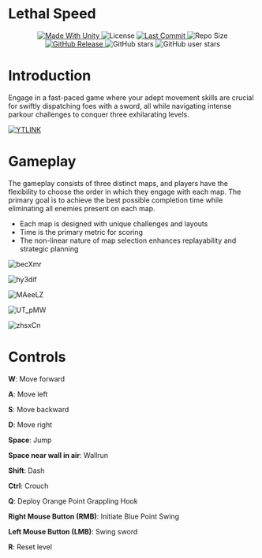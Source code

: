 <p align="center"><h1>Lethal Speed</h1></p>
<p align="center">

  <a>
    <a href="https://unity.com/">
    <img alt="Made With Unity" src="https://img.shields.io/badge/made%20with-Unity-57b9d3.svg?logo=Unity">
    </a>
  <a>
  <img alt="License" src="https://img.shields.io/github/license/szejkerek/LethalSpeed?logo=github">
  </a>
  <a>
    <a href="https://github.com/szejkerek/LethalSpeed/commits/main/">
    <img alt="Last Commit" src="https://img.shields.io/github/last-commit/szejkerek/LethalSpeed?logo=Mapbox&color=orange">
  </a>
  <a>
    <img alt="Repo Size" src="https://img.shields.io/github/repo-size/szejkerek/LethalSpeed?logo=VirtualBox">
  </a>
  <a href="https://github.com/szejkerek/LethalSpeed/releases">
    <img alt="GitHub Release" src="https://img.shields.io/github/v/release/szejkerek/LethalSpeed">
  </a>
  <a>
    <img alt="GitHub stars" src="https://img.shields.io/github/stars/szejkerek/LethalSpeed?branch=main&label=Stars&logo=GitHub&logoColor=ffffff&labelColor=282828&color=informational&style=flat">
  </a>
  <a>
    <img alt="GitHub user stars" src="https://img.shields.io/github/stars/szejkerek?affiliations=OWNER&branch=main&label=User%20Stars&logo=GitHub&logoColor=ffffff&labelColor=282828&color=informational&style=flat">
  </a>
</p>
    
# Introduction

Engage in a fast-paced game where your adept movement skills are crucial for swiftly dispatching foes with a sword, all while navigating intense parkour challenges to conquer three exhilarating levels.
    
[![YTLINK](https://github.com/szejkerek/LethalSpeed/assets/69083596/316fd34e-d6bb-458c-a354-4869b8479c0e)](https://youtu.be/0ZiTxyrfNDY?si=UzJZH7nFuwDes1x3)    

# Gameplay
The gameplay consists of three distinct maps, and players have the flexibility to choose the order in which they engage with each map. The primary goal is to achieve the best possible completion time while eliminating all enemies present on each map.
- Each map is designed with unique challenges and layouts
- Time is the primary metric for scoring
- The non-linear nature of map selection enhances replayability and strategic planning

![becXmr](https://github.com/szejkerek/LethalSpeed/assets/69083596/f383588b-54c3-434f-89d0-6c6972bc7774)

![hy3dif](https://github.com/szejkerek/LethalSpeed/assets/69083596/c4918ac7-1eaf-4e53-9809-b0674851429b)

![MAeeLZ](https://github.com/szejkerek/LethalSpeed/assets/69083596/791b00ba-3aa6-4c82-b104-67b24492ba31)

![UT_pMW](https://github.com/szejkerek/LethalSpeed/assets/69083596/8dd71a21-a380-42f9-ac50-500915b6e857)

![zhsxCn](https://github.com/szejkerek/LethalSpeed/assets/69083596/5836f692-ad4d-434e-88b6-99e2efb20644)

# Controls

**W**: Move forward

**A**: Move left

**S**: Move backward

**D**: Move right

**Space**: Jump

**Space near wall in air**: Wallrun

**Shift**: Dash

**Ctrl**: Crouch

**Q**: Deploy Orange Point Grappling Hook

**Right Mouse Button (RMB)**: Initiate Blue Point Swing

**Left Mouse Button (LMB)**: Swing sword

**R**: Reset level

